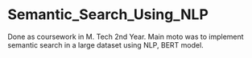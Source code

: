 # Semantic_Search_Using_NLP
Done as coursework in M. Tech 2nd Year. Main moto was to implement semantic search in a large dataset using NLP, BERT model.
